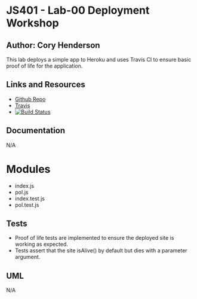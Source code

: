 # JS401 - Lab-00 Deployment Workshop
## Author: Cory Henderson

This lab deploys a simple app to Heroku and uses Travis CI to ensure basic proof of life for the application.

## Links and Resources
- [Github Repo](https://github.com/401-advanced-javascript-1/lab-00)
- [Travis](https://www.travis-ci.com/401-advanced-javascript-1/lab-00)
- [![Build Status](https://www.travis-ci.com/401-advanced-javascript-1/lab-00.svg?branch=master)](https://www.travis-ci.com/401-advanced-javascript-1/lab-00)

## Documentation
N/A

# Modules
- index.js
- pol.js
- index.test.js
- pol.test.js

## Tests
- Proof of life tests are implemented to ensure the deployed site is working as expected.
- Tests assert that the site isAlive() by default but dies with a parameter argument.

## UML
N/A